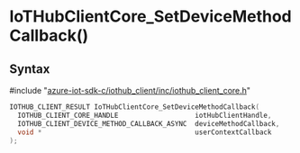 # IoTHubClientCore_SetDeviceMethodCallback()

## Syntax

\#include "[azure-iot-sdk-c/iothub_client/inc/iothub_client_core.h](../iot-c-ref-iothub-client-core-h.md)"  
```C
IOTHUB_CLIENT_RESULT IoTHubClientCore_SetDeviceMethodCallback(
  IOTHUB_CLIENT_CORE_HANDLE                   iotHubClientHandle,
  IOTHUB_CLIENT_DEVICE_METHOD_CALLBACK_ASYNC  deviceMethodCallback,
  void *                                      userContextCallback
);
```

